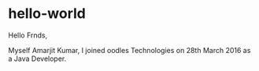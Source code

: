 # hello-world

Hello Frnds,

Myself Amarjit Kumar, I joined oodles Technologies on 28th March 2016 as a Java Developer.
